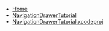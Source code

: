 <!-- docs/_sidebar.md -->
- [Home](/)
- [NavigationDrawerTutorial](devassistDocs/docs/devassistDocs/Tutorials/NavigationDrawerTutorial/NavigationDrawerTutorial/)
- [NavigationDrawerTutorial.xcodeproj](devassistDocs/docs/devassistDocs/Tutorials/NavigationDrawerTutorial/NavigationDrawerTutorial.xcodeproj/)